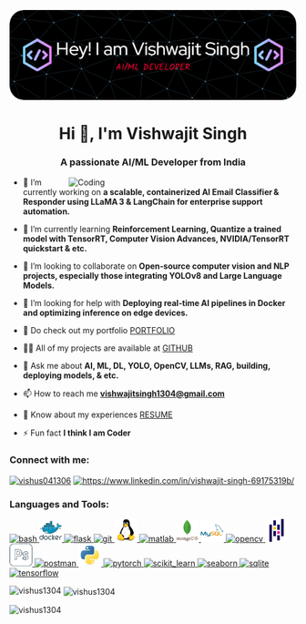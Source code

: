 <p align="center">
  <a href="https://VishuS1304.io">
    <img src="https://github.com/VishuS1304/VishuS1304/blob/main/github-header-image.png" alt="MasterHead">
  </a>
</p>
<h1 align="center">Hi 👋, I'm Vishwajit Singh</h1>
<h3 align="center">A passionate AI/ML Developer from India</h3>

<img align="right" alt="Coding" width="400" src="https://media.giphy.com/media/qgQUggAC3Pfv687qPC/giphy.gif">

- 🔭 I’m currently working on **a scalable, containerized AI Email Classifier & Responder using LLaMA 3 & LangChain for enterprise support automation.**

- 🌱 I’m currently learning **Reinforcement Learning, Quantize a trained model with TensorRT, Computer Vision Advances, NVIDIA/TensorRT quickstart & etc.**

- 👯 I’m looking to collaborate on **Open‑source computer vision and NLP projects, especially those integrating YOLOv8 and Large Language Models.**

- 🤝 I’m looking for help with **Deploying real‑time AI pipelines in Docker and optimizing inference on edge devices.**

- 📄 Do check out my portfolio [PORTFOLIO](https://vishus1304.github.io/My_Portfolio/)

- 👨‍💻 All of my projects are available at [GITHUB](https://github.com/VishuS1304)

- 💬 Ask me about **AI, ML, DL, YOLO, OpenCV, LLMs, RAG, building, deploying models, & etc.**

- 📫 How to reach me **vishwajitsingh1304@gmail.com**

- 📄 Know about my experiences [RESUME](https://drive.google.com/file/d/1T6Lon3jRM_TbNVnepIEeGrYWpl4eHAjd/view?usp=drive_link)

- ⚡ Fun fact **I think I am Coder**

<h3 align="left">Connect with me:</h3>
<p align="left">
<a href="https://twitter.com/vishus041306" target="blank"><img align="center" src="https://raw.githubusercontent.com/rahuldkjain/github-profile-readme-generator/master/src/images/icons/Social/twitter.svg" alt="vishus041306" height="30" width="40" /></a>
<a href="https://linkedin.com/in/https://www.linkedin.com/in/vishwajit-singh-69175319b/" target="blank"><img align="center" src="https://raw.githubusercontent.com/rahuldkjain/github-profile-readme-generator/master/src/images/icons/Social/linked-in-alt.svg" alt="https://www.linkedin.com/in/vishwajit-singh-69175319b/" height="30" width="40" /></a>
</p>

<h3 align="left">Languages and Tools:</h3>
<p align="left"> <a href="https://www.gnu.org/software/bash/" target="_blank" rel="noreferrer"> <img src="https://www.vectorlogo.zone/logos/gnu_bash/gnu_bash-icon.svg" alt="bash" width="40" height="40"/> </a> <a href="https://www.docker.com/" target="_blank" rel="noreferrer"> <img src="https://raw.githubusercontent.com/devicons/devicon/master/icons/docker/docker-original-wordmark.svg" alt="docker" width="40" height="40"/> </a> <a href="https://flask.palletsprojects.com/" target="_blank" rel="noreferrer"> <img src="https://flask.palletsprojects.com/en/stable/_images/flask-name.svg" alt="flask" width="40" height="40"/> </a> <a href="https://git-scm.com/" target="_blank" rel="noreferrer"> <img src="https://www.vectorlogo.zone/logos/git-scm/git-scm-icon.svg" alt="git" width="40" height="40"/> </a> <a href="https://www.linux.org/" target="_blank" rel="noreferrer"> <img src="https://raw.githubusercontent.com/devicons/devicon/master/icons/linux/linux-original.svg" alt="linux" width="40" height="40"/> </a> <a href="https://www.mathworks.com/" target="_blank" rel="noreferrer"> <img src="https://upload.wikimedia.org/wikipedia/commons/2/21/Matlab_Logo.png" alt="matlab" width="40" height="40"/> </a> <a href="https://www.mongodb.com/" target="_blank" rel="noreferrer"> <img src="https://raw.githubusercontent.com/devicons/devicon/master/icons/mongodb/mongodb-original-wordmark.svg" alt="mongodb" width="40" height="40"/> </a> <a href="https://www.mysql.com/" target="_blank" rel="noreferrer"> <img src="https://raw.githubusercontent.com/devicons/devicon/master/icons/mysql/mysql-original-wordmark.svg" alt="mysql" width="40" height="40"/> </a> <a href="https://opencv.org/" target="_blank" rel="noreferrer"> <img src="https://www.vectorlogo.zone/logos/opencv/opencv-icon.svg" alt="opencv" width="40" height="40"/> </a> <a href="https://pandas.pydata.org/" target="_blank" rel="noreferrer"> <img src="https://raw.githubusercontent.com/devicons/devicon/2ae2a900d2f041da66e950e4d48052658d850630/icons/pandas/pandas-original.svg" alt="pandas" width="40" height="40"/> </a> <a href="https://www.photoshop.com/en" target="_blank" rel="noreferrer"> <img src="https://raw.githubusercontent.com/devicons/devicon/master/icons/photoshop/photoshop-line.svg" alt="photoshop" width="40" height="40"/> </a> <a href="https://postman.com" target="_blank" rel="noreferrer"> <img src="https://www.vectorlogo.zone/logos/getpostman/getpostman-icon.svg" alt="postman" width="40" height="40"/> </a> <a href="https://www.python.org" target="_blank" rel="noreferrer"> <img src="https://raw.githubusercontent.com/devicons/devicon/master/icons/python/python-original.svg" alt="python" width="40" height="40"/> </a> <a href="https://pytorch.org/" target="_blank" rel="noreferrer"> <img src="https://www.vectorlogo.zone/logos/pytorch/pytorch-icon.svg" alt="pytorch" width="40" height="40"/> </a> <a href="https://scikit-learn.org/" target="_blank" rel="noreferrer"> <img src="https://upload.wikimedia.org/wikipedia/commons/0/05/Scikit_learn_logo_small.svg" alt="scikit_learn" width="40" height="40"/> </a> <a href="https://seaborn.pydata.org/" target="_blank" rel="noreferrer"> <img src="https://seaborn.pydata.org/_images/logo-mark-lightbg.svg" alt="seaborn" width="40" height="40"/> </a> <a href="https://www.sqlite.org/" target="_blank" rel="noreferrer"> <img src="https://www.vectorlogo.zone/logos/sqlite/sqlite-icon.svg" alt="sqlite" width="40" height="40"/> </a> <a href="https://www.tensorflow.org" target="_blank" rel="noreferrer"> <img src="https://www.vectorlogo.zone/logos/tensorflow/tensorflow-icon.svg" alt="tensorflow" width="40" height="40"/> </a> </p>

<p><img align="left" src="https://github-readme-stats.vercel.app/api/top-langs?username=vishus1304&show_icons=true&locale=en&layout=compact" alt="vishus1304" /></p>

<p>&nbsp;<img align="center" src="https://github-readme-stats.vercel.app/api?username=vishus1304&show_icons=true&locale=en" alt="vishus1304" /></p>

<p><img align="center" src="https://github-readme-streak-stats.herokuapp.com/?user=vishus1304&" alt="vishus1304" /></p>
